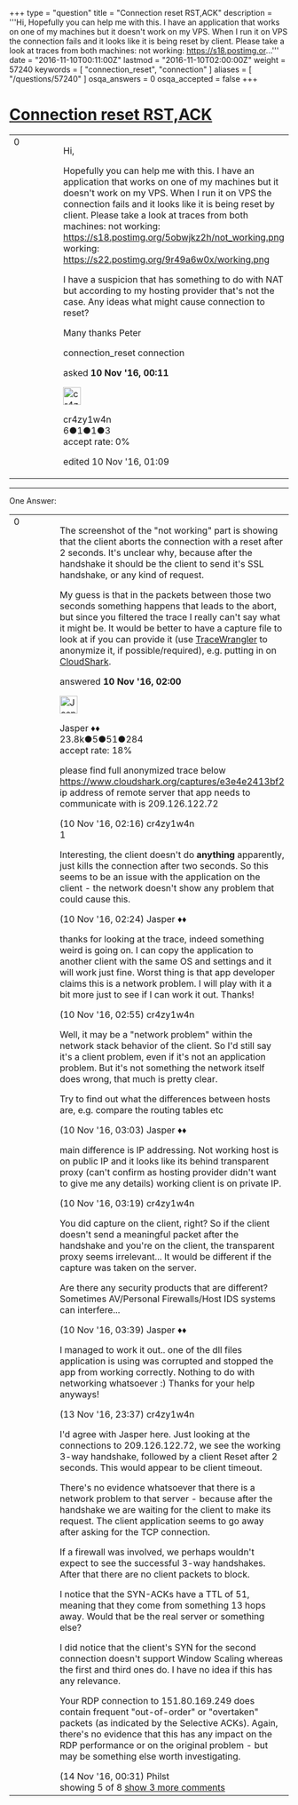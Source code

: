 +++
type = "question"
title = "Connection reset RST,ACK"
description = '''Hi, Hopefully you can help me with this. I have an application that works on one of my machines but it doesn&#x27;t work on my VPS. When I run it on VPS the connection fails and it looks like it is being reset by client. Please take a look at traces from both machines: not working: https://s18.postimg.or...'''
date = "2016-11-10T00:11:00Z"
lastmod = "2016-11-10T02:00:00Z"
weight = 57240
keywords = [ "connection_reset", "connection" ]
aliases = [ "/questions/57240" ]
osqa_answers = 0
osqa_accepted = false
+++

<div class="headNormal">

# [Connection reset RST,ACK](/questions/57240/connection-reset-rstack)

</div>

<div id="main-body">

<div id="askform">

<table id="question-table" style="width:100%;"><colgroup><col style="width: 50%" /><col style="width: 50%" /></colgroup><tbody><tr class="odd"><td style="width: 30px; vertical-align: top"><div class="vote-buttons"><div id="post-57240-score" class="post-score" title="current number of votes">0</div><div id="favorite-count" class="favorite-count"></div></div></td><td><div id="item-right"><div class="question-body"><p>Hi,</p><p>Hopefully you can help me with this. I have an application that works on one of my machines but it doesn't work on my VPS. When I run it on VPS the connection fails and it looks like it is being reset by client. Please take a look at traces from both machines: not working: <a href="https://s18.postimg.org/5obwjkz2h/not_working.png">https://s18.postimg.org/5obwjkz2h/not_working.png</a> working: <a href="https://s22.postimg.org/9r49a6w0x/working.png">https://s22.postimg.org/9r49a6w0x/working.png</a></p><p>I have a suspicion that has something to do with NAT but according to my hosting provider that's not the case. Any ideas what might cause connection to reset?</p><p>Many thanks Peter</p></div><div id="question-tags" class="tags-container tags">connection_reset connection</div><div id="question-controls" class="post-controls"></div><div class="post-update-info-container"><div class="post-update-info post-update-info-user"><p>asked <strong>10 Nov '16, 00:11</strong></p><img src="https://secure.gravatar.com/avatar/710199f49170f4b4bb131c6bb9a6f1cd?s=32&amp;d=identicon&amp;r=g" class="gravatar" width="32" height="32" alt="cr4zy1w4n&#39;s gravatar image" /><p>cr4zy1w4n<br />
<span class="score" title="6 reputation points">6</span><span title="1 badges"><span class="badge1">●</span><span class="badgecount">1</span></span><span title="1 badges"><span class="silver">●</span><span class="badgecount">1</span></span><span title="3 badges"><span class="bronze">●</span><span class="badgecount">3</span></span><br />
<span class="accept_rate" title="Rate of the user&#39;s accepted answers">accept rate:</span> <span title="cr4zy1w4n has no accepted answers">0%</span></p></div><div class="post-update-info post-update-info-edited"><p>edited 10 Nov '16, 01:09</p></div></div><div id="comments-container-57240" class="comments-container"></div><div id="comment-tools-57240" class="comment-tools"></div><div class="clear"></div><div id="comment-57240-form-container" class="comment-form-container"></div><div class="clear"></div></div></td></tr></tbody></table>

------------------------------------------------------------------------

<div class="tabBar">

<span id="sort-top"></span>

<div class="headQuestions">

One Answer:

</div>

</div>

<span id="57244"></span>

<div id="answer-container-57244" class="answer">

<table style="width:100%;"><colgroup><col style="width: 50%" /><col style="width: 50%" /></colgroup><tbody><tr class="odd"><td style="width: 30px; vertical-align: top"><div class="vote-buttons"><div id="post-57244-score" class="post-score" title="current number of votes">0</div></div></td><td><div class="item-right"><div class="answer-body"><p>The screenshot of the "not working" part is showing that the client aborts the connection with a reset after 2 seconds. It's unclear why, because after the handshake it should be the client to send it's SSL handshake, or any kind of request.</p><p>My guess is that in the packets between those two seconds something happens that leads to the abort, but since you filtered the trace I really can't say what it might be. It would be better to have a capture file to look at if you can provide it (use <a href="https://www.tracewrangler.com/">TraceWrangler</a> to anonymize it, if possible/required), e.g. putting in on <a href="https://www.cloudshark.org/">CloudShark</a>.</p></div><div class="answer-controls post-controls"></div><div class="post-update-info-container"><div class="post-update-info post-update-info-user"><p>answered <strong>10 Nov '16, 02:00</strong></p><img src="https://secure.gravatar.com/avatar/c578ba2967741f25aebd6afef702f432?s=32&amp;d=identicon&amp;r=g" class="gravatar" width="32" height="32" alt="Jasper&#39;s gravatar image" /><p>Jasper ♦♦<br />
<span class="score" title="23806 reputation points"><span>23.8k</span></span><span title="5 badges"><span class="badge1">●</span><span class="badgecount">5</span></span><span title="51 badges"><span class="silver">●</span><span class="badgecount">51</span></span><span title="284 badges"><span class="bronze">●</span><span class="badgecount">284</span></span><br />
<span class="accept_rate" title="Rate of the user&#39;s accepted answers">accept rate:</span> <span title="Jasper has 263 accepted answers">18%</span></p></div></div><div id="comments-container-57244" class="comments-container"><span id="57245"></span><div id="comment-57245" class="comment"><div id="post-57245-score" class="comment-score"></div><div class="comment-text"><p>please find full anonymized trace below <a href="https://www.cloudshark.org/captures/e3e4e2413bf2">https://www.cloudshark.org/captures/e3e4e2413bf2</a> ip address of remote server that app needs to communicate with is 209.126.122.72</p></div><div id="comment-57245-info" class="comment-info"><span class="comment-age">(10 Nov '16, 02:16)</span> cr4zy1w4n</div></div><span id="57246"></span><div id="comment-57246" class="comment"><div id="post-57246-score" class="comment-score">1</div><div class="comment-text"><p>Interesting, the client doesn't do <strong>anything</strong> apparently, just kills the connection after two seconds. So this seems to be an issue with the application on the client - the network doesn't show any problem that could cause this.</p></div><div id="comment-57246-info" class="comment-info"><span class="comment-age">(10 Nov '16, 02:24)</span> Jasper ♦♦</div></div><span id="57251"></span><div id="comment-57251" class="comment"><div id="post-57251-score" class="comment-score"></div><div class="comment-text"><p>thanks for looking at the trace, indeed something weird is going on. I can copy the application to another client with the same OS and settings and it will work just fine. Worst thing is that app developer claims this is a network problem. I will play with it a bit more just to see if I can work it out. Thanks!</p></div><div id="comment-57251-info" class="comment-info"><span class="comment-age">(10 Nov '16, 02:55)</span> cr4zy1w4n</div></div><span id="57252"></span><div id="comment-57252" class="comment"><div id="post-57252-score" class="comment-score"></div><div class="comment-text"><p>Well, it may be a "network problem" within the network stack behavior of the client. So I'd still say it's a client problem, even if it's not an application problem. But it's not something the network itself does wrong, that much is pretty clear.</p><p>Try to find out what the differences between hosts are, e.g. compare the routing tables etc</p></div><div id="comment-57252-info" class="comment-info"><span class="comment-age">(10 Nov '16, 03:03)</span> Jasper ♦♦</div></div><span id="57253"></span><div id="comment-57253" class="comment"><div id="post-57253-score" class="comment-score"></div><div class="comment-text"><p>main difference is IP addressing. Not working host is on public IP and it looks like its behind transparent proxy (can't confirm as hosting provider didn't want to give me any details) working client is on private IP.</p></div><div id="comment-57253-info" class="comment-info"><span class="comment-age">(10 Nov '16, 03:19)</span> cr4zy1w4n</div></div><span id="57254"></span><div id="comment-57254" class="comment not_top_scorer"><div id="post-57254-score" class="comment-score"></div><div class="comment-text"><p>You did capture on the client, right? So if the client doesn't send a meaningful packet after the handshake and you're on the client, the transparent proxy seems irrelevant... It would be different if the capture was taken on the server.</p><p>Are there any security products that are different? Sometimes AV/Personal Firewalls/Host IDS systems can interfere...</p></div><div id="comment-57254-info" class="comment-info"><span class="comment-age">(10 Nov '16, 03:39)</span> Jasper ♦♦</div></div><span id="57370"></span><div id="comment-57370" class="comment not_top_scorer"><div id="post-57370-score" class="comment-score"></div><div class="comment-text"><p>I managed to work it out.. one of the dll files application is using was corrupted and stopped the app from working correctly. Nothing to do with networking whatsoever :) Thanks for your help anyways!</p></div><div id="comment-57370-info" class="comment-info"><span class="comment-age">(13 Nov '16, 23:37)</span> cr4zy1w4n</div></div><span id="57372"></span><div id="comment-57372" class="comment not_top_scorer"><div id="post-57372-score" class="comment-score"></div><div class="comment-text"><p>I'd agree with Jasper here. Just looking at the connections to 209.126.122.72, we see the working 3-way handshake, followed by a client Reset after 2 seconds. This would appear to be client timeout.</p><p>There's no evidence whatsoever that there is a network problem to that server - because after the handshake we are waiting for the client to make its request. The client application seems to go away after asking for the TCP connection.</p><p>If a firewall was involved, we perhaps wouldn't expect to see the successful 3-way handshakes. After that there are no client packets to block.</p><p>I notice that the SYN-ACKs have a TTL of 51, meaning that they come from something 13 hops away. Would that be the real server or something else?</p><p>I did notice that the client's SYN for the second connection doesn't support Window Scaling whereas the first and third ones do. I have no idea if this has any relevance.</p><p>Your RDP connection to 151.80.169.249 does contain frequent "out-of-order" or "overtaken" packets (as indicated by the Selective ACKs). Again, there's no evidence that this has any impact on the RDP performance or on the original problem - but may be something else worth investigating.</p></div><div id="comment-57372-info" class="comment-info"><span class="comment-age">(14 Nov '16, 00:31)</span> Philst</div></div></div><div id="comment-tools-57244" class="comment-tools"><span class="comments-showing"> showing 5 of 8 </span> <a href="#" class="show-all-comments-link">show 3 more comments</a></div><div class="clear"></div><div id="comment-57244-form-container" class="comment-form-container"></div><div class="clear"></div></div></td></tr></tbody></table>

</div>

<div class="paginator-container-left">

</div>

</div>

</div>

